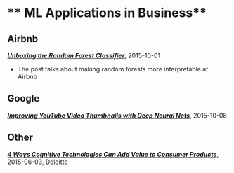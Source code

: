 # ** ML Applications in Business**


## Airbnb

[**_Unboxing the Random Forest Classifier_**](http://nerds.airbnb.com/unboxing-the-random-forest-classifier), 2015-10-01

- The post talks about making random forests more interpretable at Airbnb


## Google

[**_Improving YouTube Video Thumbnails with Deep Neural Nets_**](http://youtube-eng.blogspot.com/2015/10/improving-youtube-video-thumbnails-with_8.html), 2015-10-08


## Other

[**_4 Ways Cognitive Technologies Can Add Value to Consumer Products_**](http://dupress.com/articles/cognitive-technologies-consumer-products), 2015-06-03, Deloitte
